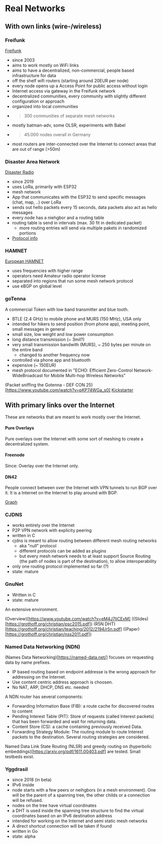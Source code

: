 
# Real Networks

## With own links (wire-/wireless)

### Freifunk

[Freifunk](freifunk.net)

* since 2003
* aims to work mostly on WiFi links
* aims to have a decentralized, non-commercial, people based infrastructure for data
* off the shelf wifi routers (starting around 20EUR per node)
* every node opens up a Access Point for public access without login
* Internet access via gateway in the Freifunk network
* decentralized communities, every community with slightly different configuration or approach  
* organized into local communities
* >300 communities of separate mesh networks
* mostly batman-adv, some OLSR, experiments with Babel
* >45.000 nodes overall in Germany
* most routers are inter-connected over the Internet to connect areas that are out of range (>50m)


### Disaster Area Network

[Disaster Radio](https://disaster.radio/)

* since 2019
* uses LoRa, primarily with ESP32
* mesh network
* App that communicates with the ESP32 to send specific messages (chat, map, ..) over LoRa
* sends out hello packets every 15 seconds, data packets also act as hello messages
* every node has a niehgbor and a routing table
* routing table is send in intervals (max. 30 fit in dedicated packet)
  * more routing entries will send via multiple pakets in randomized portions
* [Protocol info](https://github.com/sudomesh/disaster-radio/wiki/Protocol)

### HAMNET

[European HAMNET](https://www.youtube.com/watch?v=3A6DDrJRcws)

* uses frequencies with higher range
* operators need Amateur radio operator license
* separated into regions that run some mesh network protocol
 * use eBGP on global level


### goTenna

A commercial Token with low band transmitter and blue tooth.

* BTLE (2.4 GHz) to mobile phone and MURS (150 MHz), USA only
* intended for hikers to send position (from phone app), meeting point, small messages in general
* small size, low weight and low power consumption
* long distance transmission (~ 3mil?)
* very small transmission bandwith (MURS), ~ 250 bytes per minute on the entire band
  * changed to another frequency now
* controlled via phone app and bluetooth
* expensive (~ 150EUR)
* mesh protocol documented in "ECHO: Efficient Zero-Control Network-WideBroadcast for Mobile Multi-hop Wireless Networks"

(Packet sniffing the Gotenna - DEF CON 25)[https://www.youtube.com/watch?v=pKP74WGa_s0]
[Kickstarter](https://www.kickstarter.com/projects/gotenna/gotenna-mesh-off-grid-people-powered-connectivity)

## With primary links over the Internet

These are networks that are meant to work mostly over the Internet.

#### Pure Overlays

Pure overlays over the Internet with some sort of meshing to create a decentralized system.

#### Freenode

Since: 
Overlay over the Internet only.

#### DN42

People connect between over the Internet with VPN tunnels to run BGP over it.
It is a Internet on the Internet to play around with BGP.

[Graph](https://nixnodes.net/dn42/graph/)

### CJDNS

* works entirely over the Internet
* P2P VPN network with explicity peering
* written in C
* cjdns is meant to allow routing between different mesh routing networks
  * aka "null" protocol
  * different protocols can be added as plugins
  * but every mesh network needs to at least support Source Routing (the path of nodes is part of the destination), to allow interoperability
* only one routing protocol implemented so far (?)
* state: mature

### GnuNet

* Written in C
* state: mature

An extensive environment.

(Overview)[https://www.youtube.com/watch?v=eM4J7ljCExM] ((Slides)[https://grothoff.org/christian/psc2015.pdf])
(R5N DHT)[https://grothoff.org/christian/teaching/2012/2194/r5n.pdf] ((Paper)[https://grothoff.org/christian/nss2011.pdf])

### Named Data Networking (NDN)

(Names Data Networking)[https://named-data.net/] focuses on requesting data by name prefixes.
- IP based routing based on endpoint addresse is the wrong approach for addressing on the Internet.
- Use content centric address approach is choosen.
- No NAT, ARP, DHCP, DNS etc. needed

A NDN router has several components:
- Forwarding  Information Base (FIB): a route cache for discovered routes to content
- Pending Interest Table (PIT): Store of requests (called Interest packets) that has been forwarded and wait for returning data.
- Content Store (CS): a cache containing  previously received Data.
- Forwarding Strategy Module: The routing module to route Interest packets to the destination. Several routing strategies are considered. 

Named Data Link State Routing (NLSR) and greedy routing on (hyperbolic embeddings)[https://arxiv.org/pdf/1611.00403.pdf] are tested. Small testbeds exist.

### Yggdrasil

* since 2018 (in beta)
* IPv6 inside
* node starts with a few peers or neihgbors (in a mesh environment). One will be the parent of a spanning tree, the other childs or a connection will be refused.
* nodes on the tree have virtual coordinates
* a DHT is used inside the spanning tree structure to find the virtual coordinates based on an IPv6 destination address
* intended for working on the Internet and semi static mesh networks
* A direct shortcut connection will be taken if found
* written in Go
* state: alpha

